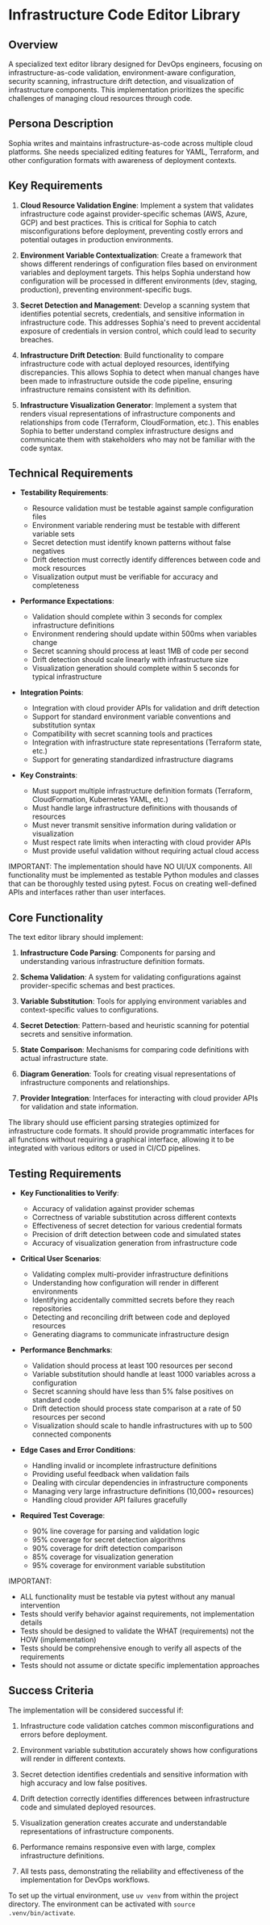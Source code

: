 # Infrastructure Code Editor Library

## Overview
A specialized text editor library designed for DevOps engineers, focusing on infrastructure-as-code validation, environment-aware configuration, security scanning, infrastructure drift detection, and visualization of infrastructure components. This implementation prioritizes the specific challenges of managing cloud resources through code.

## Persona Description
Sophia writes and maintains infrastructure-as-code across multiple cloud platforms. She needs specialized editing features for YAML, Terraform, and other configuration formats with awareness of deployment contexts.

## Key Requirements
1. **Cloud Resource Validation Engine**: Implement a system that validates infrastructure code against provider-specific schemas (AWS, Azure, GCP) and best practices. This is critical for Sophia to catch misconfigurations before deployment, preventing costly errors and potential outages in production environments.

2. **Environment Variable Contextualization**: Create a framework that shows different renderings of configuration files based on environment variables and deployment targets. This helps Sophia understand how configuration will be processed in different environments (dev, staging, production), preventing environment-specific bugs.

3. **Secret Detection and Management**: Develop a scanning system that identifies potential secrets, credentials, and sensitive information in infrastructure code. This addresses Sophia's need to prevent accidental exposure of credentials in version control, which could lead to security breaches.

4. **Infrastructure Drift Detection**: Build functionality to compare infrastructure code with actual deployed resources, identifying discrepancies. This allows Sophia to detect when manual changes have been made to infrastructure outside the code pipeline, ensuring infrastructure remains consistent with its definition.

5. **Infrastructure Visualization Generator**: Implement a system that renders visual representations of infrastructure components and relationships from code (Terraform, CloudFormation, etc.). This enables Sophia to better understand complex infrastructure designs and communicate them with stakeholders who may not be familiar with the code syntax.

## Technical Requirements
- **Testability Requirements**:
  - Resource validation must be testable against sample configuration files
  - Environment variable rendering must be testable with different variable sets
  - Secret detection must identify known patterns without false negatives
  - Drift detection must correctly identify differences between code and mock resources
  - Visualization output must be verifiable for accuracy and completeness

- **Performance Expectations**:
  - Validation should complete within 3 seconds for complex infrastructure definitions
  - Environment rendering should update within 500ms when variables change
  - Secret scanning should process at least 1MB of code per second
  - Drift detection should scale linearly with infrastructure size
  - Visualization generation should complete within 5 seconds for typical infrastructure

- **Integration Points**:
  - Integration with cloud provider APIs for validation and drift detection
  - Support for standard environment variable conventions and substitution syntax
  - Compatibility with secret scanning tools and practices
  - Integration with infrastructure state representations (Terraform state, etc.)
  - Support for generating standardized infrastructure diagrams

- **Key Constraints**:
  - Must support multiple infrastructure definition formats (Terraform, CloudFormation, Kubernetes YAML, etc.)
  - Must handle large infrastructure definitions with thousands of resources
  - Must never transmit sensitive information during validation or visualization
  - Must respect rate limits when interacting with cloud provider APIs
  - Must provide useful validation without requiring actual cloud access

IMPORTANT: The implementation should have NO UI/UX components. All functionality must be implemented as testable Python modules and classes that can be thoroughly tested using pytest. Focus on creating well-defined APIs and interfaces rather than user interfaces.

## Core Functionality
The text editor library should implement:

1. **Infrastructure Code Parsing**: Components for parsing and understanding various infrastructure definition formats.

2. **Schema Validation**: A system for validating configurations against provider-specific schemas and best practices.

3. **Variable Substitution**: Tools for applying environment variables and context-specific values to configurations.

4. **Secret Detection**: Pattern-based and heuristic scanning for potential secrets and sensitive information.

5. **State Comparison**: Mechanisms for comparing code definitions with actual infrastructure state.

6. **Diagram Generation**: Tools for creating visual representations of infrastructure components and relationships.

7. **Provider Integration**: Interfaces for interacting with cloud provider APIs for validation and state information.

The library should use efficient parsing strategies optimized for infrastructure code formats. It should provide programmatic interfaces for all functions without requiring a graphical interface, allowing it to be integrated with various editors or used in CI/CD pipelines.

## Testing Requirements
- **Key Functionalities to Verify**:
  - Accuracy of validation against provider schemas
  - Correctness of variable substitution across different contexts
  - Effectiveness of secret detection for various credential formats
  - Precision of drift detection between code and simulated states
  - Accuracy of visualization generation from infrastructure code

- **Critical User Scenarios**:
  - Validating complex multi-provider infrastructure definitions
  - Understanding how configuration will render in different environments
  - Identifying accidentally committed secrets before they reach repositories
  - Detecting and reconciling drift between code and deployed resources
  - Generating diagrams to communicate infrastructure design

- **Performance Benchmarks**:
  - Validation should process at least 100 resources per second
  - Variable substitution should handle at least 1000 variables across a configuration
  - Secret scanning should have less than 5% false positives on standard code
  - Drift detection should process state comparison at a rate of 50 resources per second
  - Visualization should scale to handle infrastructures with up to 500 connected components

- **Edge Cases and Error Conditions**:
  - Handling invalid or incomplete infrastructure definitions
  - Providing useful feedback when validation fails
  - Dealing with circular dependencies in infrastructure components
  - Managing very large infrastructure definitions (10,000+ resources)
  - Handling cloud provider API failures gracefully

- **Required Test Coverage**:
  - 90% line coverage for parsing and validation logic
  - 95% coverage for secret detection algorithms
  - 90% coverage for drift detection comparison
  - 85% coverage for visualization generation
  - 95% coverage for environment variable substitution

IMPORTANT: 
- ALL functionality must be testable via pytest without any manual intervention
- Tests should verify behavior against requirements, not implementation details
- Tests should be designed to validate the WHAT (requirements) not the HOW (implementation)
- Tests should be comprehensive enough to verify all aspects of the requirements
- Tests should not assume or dictate specific implementation approaches

## Success Criteria
The implementation will be considered successful if:

1. Infrastructure code validation catches common misconfigurations and errors before deployment.

2. Environment variable substitution accurately shows how configurations will render in different contexts.

3. Secret detection identifies credentials and sensitive information with high accuracy and low false positives.

4. Drift detection correctly identifies differences between infrastructure code and simulated deployed resources.

5. Visualization generation creates accurate and understandable representations of infrastructure components.

6. Performance remains responsive even with large, complex infrastructure definitions.

7. All tests pass, demonstrating the reliability and effectiveness of the implementation for DevOps workflows.

To set up the virtual environment, use `uv venv` from within the project directory. The environment can be activated with `source .venv/bin/activate`.